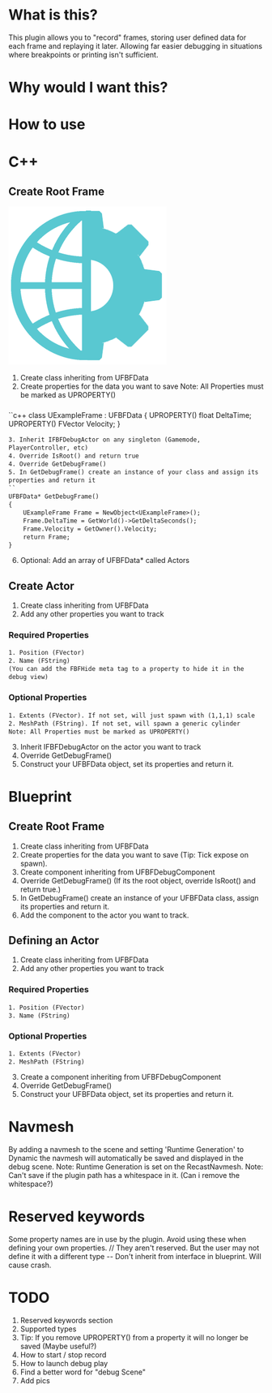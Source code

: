 # What is this?
This plugin allows you to "record" frames, storing user defined data for each frame and replaying it later. Allowing far easier debugging in situations where breakpoints or printing isn't sufficient.
# Why would I want this?


# How to use

# C++
## Create Root Frame
![Test](Assets/Test.png)
1. Create class inheriting from UFBFData
2. Create properties for the data you want to save
    Note: All Properties must be marked as UPROPERTY()
### 
``c++
class UExampleFrame : UFBFData
{
    UPROPERTY()
    float DeltaTime;
    UPROPERTY()
    FVector Velocity;
}
```
3. Inherit IFBFDebugActor on any singleton (Gamemode, PlayerController, etc)
4. Override IsRoot() and return true
4. Override GetDebugFrame() 
5. In GetDebugFrame() create an instance of your class and assign its properties and return it
``
UFBFData* GetDebugFrame()
{
    UExampleFrame Frame = NewObject<UExampleFrame>();
    Frame.DeltaTime = GetWorld()->GetDeltaSeconds();
    Frame.Velocity = GetOwner().Velocity;
    return Frame;
}
```
6. Optional: Add an array of UFBFData* called Actors

## Create Actor
1. Create class inheriting from UFBFData
2. Add any other properties you want to track

### Required Properties 
    1. Position (FVector)
    2. Name (FString)
    (You can add the FBFHide meta tag to a property to hide it in the debug view)

### Optional Properties
    1. Extents (FVector). If not set, will just spawn with (1,1,1) scale
    2. MeshPath (FString). If not set, will spawn a generic cylinder
    Note: All Properties must be marked as UPROPERTY()
3. Inherit IFBFDebugActor on the actor you want to track 
4. Override GetDebugFrame()
5. Construct your UFBFData object, set its properties and return it.

# Blueprint
## Create Root Frame
1. Create class inheriting from UFBFData
2. Create properties for the data you want to save (Tip: Tick expose on spawn).
3. Create component inheriting from UFBFDebugComponent
3. Override GetDebugFrame()
    (If its the root object, override IsRoot() and return true.)
4. In GetDebugFrame() create an instance of your UFBFData class, assign its properties and return it.
5. Add the component to the actor you want to track.
## Defining an Actor
1. Create class inheriting from UFBFData
2. Add any other properties you want to track
### Required Properties 
    1. Position (FVector)
    3. Name (FString)
### Optional Properties
    1. Extents (FVector)
    2. MeshPath (FString)
3. Create a component inheriting from UFBFDebugComponent 
4. Override GetDebugFrame()
5. Construct your UFBFData object, set its properties and return it.


# Navmesh
By adding a navmesh to the scene and setting 'Runtime Generation' to Dynamic the navmesh will automatically be saved and displayed in the debug scene.
    Note: Runtime Generation is set on the RecastNavmesh.
    Note: Can't save if the plugin path has a whitespace in it. (Can i remove the whitespace?)

# Reserved keywords
Some property names are in use by the plugin. Avoid using these when defining your own properties.
 // They aren't reserved. But the user may not define it with a different type
-- Don't inherit from interface in blueprint. Will cause crash. 


# TODO
1. Reserved keywords section
2. Supported types
3. Tip: If you remove UPROPERTY() from a property it will no longer be saved (Maybe useful?)
4. How to start / stop record
5. How to launch debug play
6. Find a better word for "debug Scene"
7. Add pics
